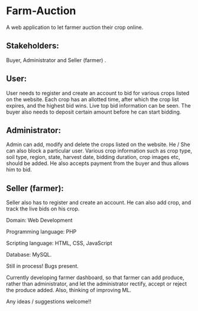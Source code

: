 # Farm-Auction
A web application to let farmer auction their crop online.

## Stakeholders: 
Buyer, Administrator and Seller (farmer) .

## User: 
User needs to register and create an account to bid for various crops listed on the website. Each crop has an allotted
time, after which the crop list expires, and the highest bid wins. Live top bid information can be seen. The buyer also
needs to deposit certain amount before he can start bidding.
## Administrator:
Admin can add, modify and delete the crops listed on the website. He / She can also block a particular user.
Various crop information such as crop type, soil type, region, state, harvest date, bidding duration, crop images etc,
should be added. He also accepts payment from the buyer and thus allows him to bid.
## Seller (farmer):
Seller also has to register and create an account. He can also add crop, and track the live bids on his crop.

Domain: Web Development

Programming language: PHP

Scripting language: HTML, CSS, JavaScript

Database: MySQL.

Still in process! Bugs present.


Currently developing farmer dashboard, so that farmer can add produce, rather than administrator, and let the administrator rectify, accept or reject the produce added. Also, thinking of improving ML.

Any ideas / suggestions welcome!!
